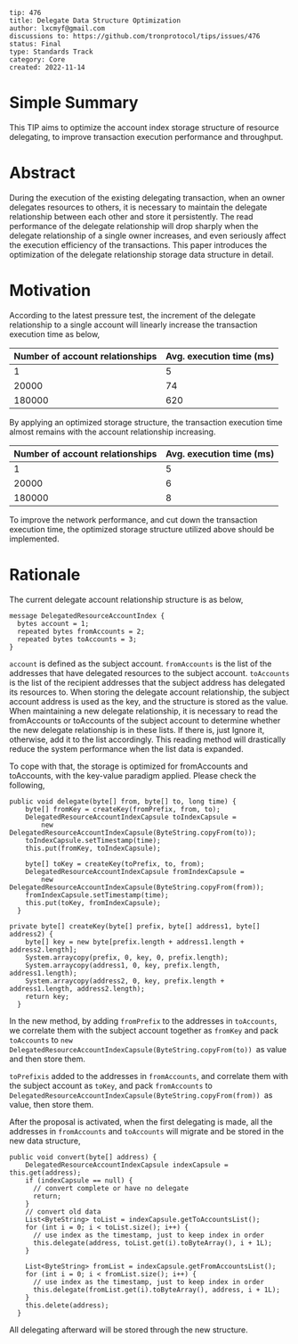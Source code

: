 ```
tip: 476
title: Delegate Data Structure Optimization
author: lxcmyf@gmail.com
discussions to: https://github.com/tronprotocol/tips/issues/476
status: Final
type: Standards Track
category: Core
created: 2022-11-14
```

# Simple Summary
This TIP aims to optimize the account index storage structure of resource delegating, to improve transaction execution performance and throughput.
# Abstract
During the execution of the existing delegating transaction, when an owner delegates resources to others, it is necessary to maintain the delegate relationship between each other and store it persistently. The read performance of the delegate relationship will drop sharply when the delegate relationship of a single owner increases, and even seriously affect the execution efficiency of the transactions. This paper introduces the optimization of the delegate relationship storage data structure in detail.
# Motivation
According to the latest pressure test, the increment of the delegate relationship to a single account will linearly increase the transaction execution time as below,

| Number of account relationships  | Avg. execution time (ms) |
|----------------------------------|--------------------------|
| 1                                | 5                        |
| 20000                            | 74                       |
| 180000                           | 620                      |

By applying an optimized storage structure, the transaction execution time almost remains with the account relationship increasing.

| Number of account relationships  | Avg. execution time (ms) |
|----------------------------------|--------------------------|
| 1                                | 5                        |
| 20000                            | 6                        |
| 180000                           | 8                        |

To improve the network performance, and cut down the transaction execution time, the optimized storage structure utilized above should be implemented.
# Rationale
The current delegate account relationship structure is as below,
```
message DelegatedResourceAccountIndex {
  bytes account = 1;
  repeated bytes fromAccounts = 2;
  repeated bytes toAccounts = 3;
}
```
`account` is defined as the subject account.
`fromAccounts` is the list of the addresses that have delegated resources to the subject account.
`toAccounts` is the list of the recipient addresses that the subject address has delegated its resources to.
When storing the delegate account relationship, the subject account address is used as the key, and the structure is stored as the value. When maintaining a new delegate relationship, it is necessary to read the fromAccounts or toAccounts of the subject account to determine whether the new delegate relationship is in these lists. If there is, just Ignore it, otherwise, add it to the list accordingly. This reading method will drastically reduce the system performance when the list data is expanded.

To cope with that, the storage is optimized for fromAccounts and toAccounts, with the key-value paradigm applied. Please check the following,
```
public void delegate(byte[] from, byte[] to, long time) {
    byte[] fromKey = createKey(fromPrefix, from, to);
    DelegatedResourceAccountIndexCapsule toIndexCapsule =
        new DelegatedResourceAccountIndexCapsule(ByteString.copyFrom(to));
    toIndexCapsule.setTimestamp(time);
    this.put(fromKey, toIndexCapsule);

    byte[] toKey = createKey(toPrefix, to, from);
    DelegatedResourceAccountIndexCapsule fromIndexCapsule =
        new DelegatedResourceAccountIndexCapsule(ByteString.copyFrom(from));
    fromIndexCapsule.setTimestamp(time);
    this.put(toKey, fromIndexCapsule);
  }

private byte[] createKey(byte[] prefix, byte[] address1, byte[] address2) {
    byte[] key = new byte[prefix.length + address1.length + address2.length];
    System.arraycopy(prefix, 0, key, 0, prefix.length);
    System.arraycopy(address1, 0, key, prefix.length, address1.length);
    System.arraycopy(address2, 0, key, prefix.length + address1.length, address2.length);
    return key;
  }
```
In the new method, by adding `fromPrefix` to the addresses in `toAccounts`, we correlate them with the subject account together as `fromKey` and pack `toAccounts` to `new DelegatedResourceAccountIndexCapsule(ByteString.copyFrom(to)) `as value and then store them.

`toPrefixis` added to the addresses in `fromAccounts`, and correlate them with the subject account as `toKey`, and pack `fromAccounts` to `DelegatedResourceAccountIndexCapsule(ByteString.copyFrom(from)) `as value, then store them.

After the proposal is activated, when the first delegating is made, all the addresses in `fromAccounts` and `toAccounts` will migrate and be stored in the new data structure,
```
public void convert(byte[] address) {
    DelegatedResourceAccountIndexCapsule indexCapsule = this.get(address);
    if (indexCapsule == null) {
      // convert complete or have no delegate
      return;
    }
    // convert old data
    List<ByteString> toList = indexCapsule.getToAccountsList();
    for (int i = 0; i < toList.size(); i++) {
      // use index as the timestamp, just to keep index in order
      this.delegate(address, toList.get(i).toByteArray(), i + 1L);
    }

    List<ByteString> fromList = indexCapsule.getFromAccountsList();
    for (int i = 0; i < fromList.size(); i++) {
      // use index as the timestamp, just to keep index in order
      this.delegate(fromList.get(i).toByteArray(), address, i + 1L);
    }
    this.delete(address);
  }
```
All delegating afterward will be stored through the new structure.